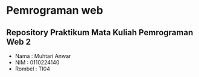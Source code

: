 # Pemrograman web
## Repository Praktikum Mata Kuliah Pemrograman Web 2
- Nama : Muhtari Anwar
- NIM : 0110224140
- Rombel : TI04